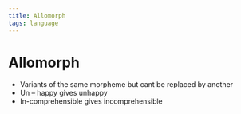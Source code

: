 ```yaml
---
title: Allomorph
tags: language
---
```


# Allomorph
- Variants of the same morpheme but cant be replaced by another
- Un – happy gives unhappy
- In-comprehensible gives incomprehensible






